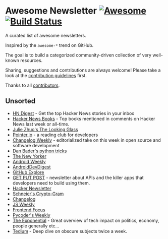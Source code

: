 # Awesome Newsletter [![Awesome](https://cdn.rawgit.com/sindresorhus/awesome/d7305f38d29fed78fa85652e3a63e154dd8e8829/media/badge.svg)](https://github.com/sindresorhus/awesome) [![Build Status](https://api.travis-ci.org/Daviey/awesome-mailinglists.svg)](https://travis-ci.org/Daviey/awesome-mailinglists)

A curated list of awesome newsletters.

Inspired by the `awesome-*` trend on GitHub.

The goal is to build a categorized community-driven collection of very well-known resources.

Sharing, suggestions and contributions are always welcome! Please take a look at the [contribution guidelines](https://github.com/Daviey/awesome-mailinglists/blob/master/CONTRIBUTING.md) first.

Thanks to all [contributors](https://github.com/Daviey/awesome-mailinglists/graphs/contributors).

## Unsorted

 - [HN Digest](http://hndigest.com/) - Get the top Hacker News stories in your inbox
 - [Hacker News Books](http://hackernewsbooks.com/) - Top books mentioned in comments on Hacker News last week or all-time.
 - [Julie Zhuo's The Looking Glass](http://www.juliezhuo.com/design/mailinglist.html)
 - [Pointer.io](http://www.pointer.io) - a reading club for developers
 - [Changelog Weekly](https://changelog.com/weekly) - editorialized take on this week in open source and software development
 - [Dan Bader's python tricks](https://dbader.org/)
 - [The New Yorker](https://www.newyorker.com/newsletters)
 - [Android Weekly](http://androidweekly.net/)
 - [AndroidDevDigest](https://www.androiddevdigest.com/)
 - [GitHub Explore](https://github.com/explore/subscribe)
 - [GET PUT POST](https://tinyletter.com/getputpost) -  newsletter about APIs and the killer apps that developers need to build using them.
 - [Hacker Newsletter](http://www.hackernewsletter.com/)
 - [Schneier's Crypto-Gram](https://www.schneier.com/crypto-gram/)
 - [Changelog](https://changelog.com/)
 - [JS Weekly](http://javascriptweekly.com/)
 - [Frontend Focus](http://frontendfocus.co/)
 - [Pycoder's Weekly](http://pycoders.com/)
 - [The Exponential](https://www.getrevue.co/profile/azeem) - Great overview of tech impact on politics, economy, people generally etc...
 - [Tedium](http://tedium.co) - Deep dive on obscure subjects twice a week.




